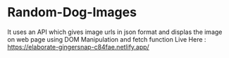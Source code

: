 # Random-Dog-Images
It uses an API which gives image urls in json format and displas the image on web page using DOM Manipulation and fetch function
Live Here : https://elaborate-gingersnap-c84fae.netlify.app/
